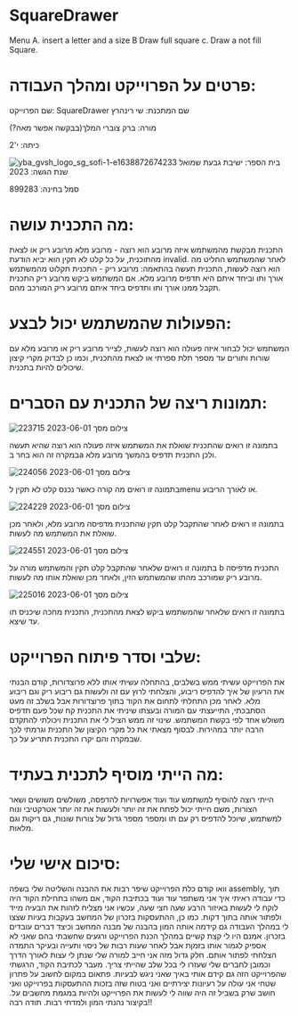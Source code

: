 # SquareDrawer
Menu
A. insert a letter and a size
B Draw full square
c. Draw a not fill Square.
# פרטים על הפרוייקט ומהלך העבודה:
שם הפרוייקט: SquareDrawer
שם המתכנת: שי רינהרץ

מורה: ברק צוברי המלך(בבקשה אפשר מאה?)

כיתה: י'2

בית הספר: ישיבת גבעת שמואל
![yba_gvsh_logo_sg_sofi-1-e1638872674233](https://github.com/baraksu/SquareDrawer/assets/131433824/cd878c8c-0c57-468f-bb54-82f0e40d1156)
שנת הגשה: 2023

סמל בחינה: 899283
# מה התכנית עושה: 
התכנית מבקשת מהמשתמש איזה מרובע הוא רוצה - מרובע מלא מרובע ריק או לצאת מהתוכנית, על כל קלט לא תקין הוא יביא הודעת invalid.
לאחר שהמשתמש החליט מה הוא רוצה לעשות, התכנית תעשה בהתאמה: מרובע ריק - התכנית תקלוט מהמשתמש אורך ותו וביחד איתם היא תדפיס מרובע מלא.
אם המשתמש ביקש מרובע ריק התכנית תקבל ממנו אורך ותו ותדפיס ביחד איתם מרובע ריק המורכב מהם. 
# הפעולות שהמשתמש יכול לבצע:
המשתמש יכול לבחור איזה פעולה הוא רוצה לעשות, לצייר מרובע ריק או מרובע מלא עם שורות ותורים עד מספר תלת ספרתי או לצאת מהתכנית, וכמו כן לבדוק 
מקרי קיצון שיכולים להיות בתכנית.
# תמונות ריצה של התכנית עם הסברים:

![צילום מסך 2023-06-01 223715](https://github.com/baraksu/SquareDrawer/assets/131433824/795ed621-e0af-4b27-be8d-0063b3b8a630)

בתמונה זו רואים שהתכנית שואלת את המשתמש איזה פעולה הוא רוצה שהיא תעשה במקרה זה הוא בחר בa ולכן התכנית תדפיס בהמשך מרובע מלא.

![צילום מסך 2023-06-01 224056](https://github.com/baraksu/SquareDrawer/assets/131433824/31fa1cab-539b-4d56-b19c-dae5d71377b1)

בתמונה זו רואים מה קורה כאשר נכנס קלט לא תקין לmenu או לאורך הריבוע.

![צילום מסך 2023-06-01 224229](https://github.com/baraksu/SquareDrawer/assets/131433824/de0ca0a8-0c62-4e0b-b3f8-14ff6fdbddb9)

בתמונה זו רואים לאחר שהתקבל קלט תקין שהתכנית מדפיסה מרובע מלא, ולאחר מכן שואלת את המשתמש מה לעשות.

![צילום מסך 2023-06-01 224551](https://github.com/baraksu/SquareDrawer/assets/131433824/df529d0a-602b-4e8b-90ec-741ab3688087)

בתמונה זו רואים שלאחר שהתקבל קלט תקין והמשתמש מורה על b התכנית מדפיסה מרובע ריק שמורכב מהתו שהמשתמש הזין, ולאחר מכן שואלת אותו מה לעשות.

![צילום מסך 2023-06-01 225016](https://github.com/baraksu/SquareDrawer/assets/131433824/604999c4-3373-4058-aaff-855d074a3d28)

בתמונה זו רואים שלאחר שהמשתמש ביקש לצאת מהתכנית, התכנית מחכה שיכניס תו עד שיצא.

# שלבי וסדר פיתוח הפרוייקט:
את הפרוייקט עשיתי ממש בשלבים, בהתחלה עשיתי אותו ללא פרוצדורות, קודם הבנתי את הרעיון של איך להדפיס ריבוע, והצלחתי לרוץ עם זה ולעשות גם ריבוע ריק וגם ריבוע מלא.
לאחר מכן התחלתי לתחום את הקוד בתוך פרוצדורות אבל בשלב זה מעט הסתבכתי, התייעצתי עם המורה ובעצתו שיניתי את התכנית קח שכל פעם תדפיס משולש אחד לפי בקשת המשתמש.
שינוי זה ממש הציל לי את התכנית ויכולתי להתקדם הרבה יותר במהירות. לבסוף מצאתי את כל מקרי הקיצון של התכנית וגרמתי לכך שבמקרה והם יקרו התכנית תתריע על כך.
# מה הייתי מוסיף לתכנית בעתיד:
הייתי רוצה להוסיף למשתמש עוד ועוד אפשרויות להדפסה, משולשים משושים ושאר הצורות, משם הייתי יכול לפתח את זה יותר ולעשות את זה יותר אטרקטיבי ונוח למשתמש, שיוכל
להדפיס רק עם תו ומספר מספר גדול של צורות שונות, גם ריקות וגם מלאות.
# סיכום אישי שלי:
וואו קודם כלת הפרוייקט שיפר רבות את ההבנה והשליטה שלי בשפה assembly, תוך כדי עבודה ראיתי איך אני משתפר עוד ועוד בכתיבת הקוד, אם משהו בתחילת הקוד היה לוקח לי 
לעשות באיזור הרבע שעה חצי שעה, עכשיו אני מצליח לזהות את הבעיה מייד ולפתור אותה בתוך דקות. כמו כן, ההתעסקות בזכרון של המחשב בעקבות בעיות שצצו לי במהלך העבודה
גם קידמה אותה המון בהבנה של מבנה המחשב וכיצד דברים עובדים בזכרון. אמנם היו לי קצת קשיים במהלך הכנת הפרוייקט ורגעים שחשבתי בהם שאני לא אספיק לגמור אותו בזמןת אבל
לאחר שעות רבות של ניסוי ותעייה ובעיקר התמדה הצלחתי לפתור אותם. חלק גדול מזה אני חייב למורה שלי שנתן לי עצות לאורך הדרך וכמובן לחברים שלי שעזרו לי בכל שלב שהייתי 
צריך.
מעבר לכתיבת הקוד, הרגשתי שהפרוייקט הזה גם קידם אותי באיך שאני ניגש לבעיות. פתאום במקום לחשוב על פתרון שטחי אני עולה על רעיונות יצירתיים ואני בטוח שזה בזכות ההתעסקות
בפרוייקט ואני חושב שרק בשביל זה היה שווה לי לעשות את הפרוייקט ולהיות במגמת מחשבים על. בקיצור נהנתי המון ולמדתי רבות. תודה רבה!!
